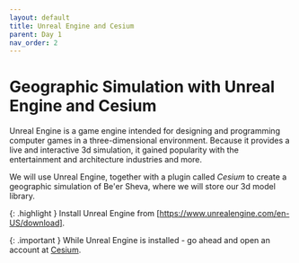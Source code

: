 ```yaml
---
layout: default
title: Unreal Engine and Cesium
parent: Day 1
nav_order: 2
---
```


# Geographic Simulation with Unreal Engine and Cesium

Unreal Engine is a game engine intended for designing and programming computer games in a three-dimensional environment. Because it provides a live and interactive 3d simulation, it gained popularity with the entertainment and architecture industries and more.

We will use Unreal Engine, together with a plugin called _Cesium_ to create a geographic simulation of Be'er Sheva, where we will store our 3d model library.

{: .highlight }
Install Unreal Engine from [https://www.unrealengine.com/en-US/download].

{: .important }
While Unreal Engine is installed - go ahead and open an account at [Cesium].

[https://www.unrealengine.com/en-us/download]: https://www.unrealengine.com/en-US/download
[cesium]: https://cesium.com/
